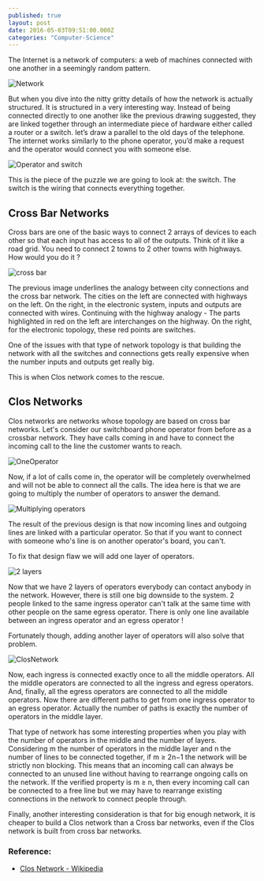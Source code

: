 ```yaml
---
published: true
layout: post
date: 2016-05-03T09:51:00.000Z
categories: "Computer-Science"
---
```

The Internet is a network of computers: a web of machines connected with one another in a seemingly random pattern.

<img src="{{site.baseurl}}/assets/images/clos/network.png" alt="Network" style="max-width: 500px; margin: 0 auto;" />

But when you dive into the nitty gritty details of how the network is actually structured. It is structured in a very interesting way. Instead of being connected directly to one another like the previous drawing suggested, they are linked together through an intermediate piece of hardware either called a router or a switch. let’s draw a parallel to the old days of the telephone. The internet works similarly to the phone operator, you’d make a request and the operator would connect you with someone else.

![Operator and switch]({{site.baseurl}}/assets/images/operator.png)

This is the piece of the puzzle we are going to look at: the switch. The switch is the wiring that connects everything together.


## Cross Bar Networks

Cross bars are one of the basic ways to connect 2 arrays of devices to each other so that each input has access to all of the outputs. Think of it like a road grid. You need to connect 2 towns to 2 other towns with highways. How would you do it ?

![cross bar]({{site.baseurl}}/assets/images/grid.png)

The previous image underlines the analogy between city connections and the cross bar network. The cities on the left are connected with highways on the left. On the right, in the electronic system, inputs and outputs are connected with wires. Continuing with the highway analogy - The parts highlighted in red on the left are interchanges on the highway. On the right, for the electronic topology, these red points are switches.

One of the issues with that type of network topology is that building the network with all the switches and connections gets really expensive when the number inputs and outputs get really big.

This is when Clos network comes to the rescue.


## Clos Networks

Clos networks are networks whose topology are based on cross bar networks. Let's consider our switchboard phone operator from before as a crossbar network. They have calls coming in and have to connect the incoming call to the line the customer wants to reach.

![OneOperator]({{site.baseurl}}/assets/images/OneOperator.png)

Now, if a lot of calls come in, the operator will be completely overwhelmed and will not be able to connect all the calls. The idea here is that we are going to multiply the number of operators to answer the demand.

![Multiplying operators]({{site.baseurl}}/assets/images/TwoOperators2.png)

The result of the previous design is that now incoming lines and outgoing lines are linked with a particular operator. So that if you want to connect with someone who's line is on another operator's board, you can't.

To fix that design flaw we will add one layer of operators.

![2 layers]({{site.baseurl}}/assets/images/2Layersxcf.png)

Now that we have 2 layers of operators everybody can contact anybody in the network. However, there is still one big downside to the system. 2 people linked to the same ingress operator can't talk at the same time with other people on the same egress operator. There is only one line available between an ingress operator and an egress operator !

Fortunately though, adding another layer of operators will also solve that problem.

<img src="{{site.baseurl}}/assets/images/ClosNetwork.png" alt="ClosNetwork" style="max-width: 800px; margin: 0 auto;" />

Now, each ingress is connected exactly once to all the middle operators. All the middle operators are connected to all the ingress and egress operators. And, finally, all the egress operators are connected to all the middle operators. Now there are different paths to get from one ingress operator to an egress operator. Actually the number of paths is exactly the number of operators in the middle layer.

That type of network has some interesting properties when you play with the number of operators in the middle and the number of layers. Considering m the number of operators in the middle layer and n the number of lines to be connected together, if m ≥ 2n−1 the network will be strictly non blocking. This means that an incoming call can always be connected to an unused line without having to rearrange ongoing calls on the network. If the verified property is m ≥ n, then every incoming call can be connected to a free line but we may have to rearrange existing connections in the network to connect people through.

Finally, another interesting consideration is that for big enough network, it is cheaper to build a Clos network than a Cross bar networks, even if the Clos network is built from cross bar networks.

### Reference:

* [Clos Network - Wikipedia](https://en.wikipedia.org/wiki/Clos_network)
